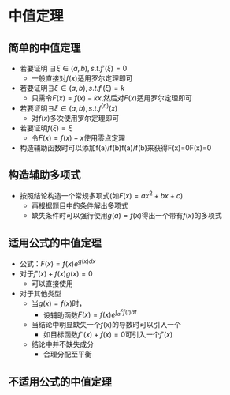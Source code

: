 # 中值定理
## 简单的中值定理
- 若要证明 $\exists\xi\in(a,b),s.t.f'(\xi)=0$
  - 一般直接对$f(x)$适用罗尔定理即可
- 若要证明$\exists\xi\in(a,b),s.t.f'(\xi)=k$
  - 只需令$F(x)=f(x)-kx$,然后对$F(x)$适用罗尔定理即可
- 若要证明$\exists\xi\in(a,b),s.t.f^{(n)}(x)$
  - 对$f(x)$多次使用罗尔定理即可
- 若要证明$f(\xi)=\xi$
  - 令$F(x)=f(x)-x$使用零点定理
- 构造辅助函数时可以添加f(a)/f(b)f(a)/f(b)来获得F(x)=0F(x)=0

## 构造辅助多项式
- 按照结论构造一个常规多项式(如$F(x)=ax^2+bx+c$)
  - 再根据题目中的条件解出多项式
  - 缺失条件时可以强行使用$g(a)=f(x)$得出一个带有$f(x)$的多项式
## 适用公式的中值定理
- 公式：$F(x)=f(x)e^{g(x)dx}$
- 对于$f'(x)+f(x)g(x)=0$
  - 可以直接使用
- 对于其他类型
  - 当$g(x)=f(x)$时，
    - 设辅助函数$F(x)=f(x)e^{\int_a^xf(t)dt}$
  - 当结论中明显缺失一个$f(x)$的导数时可以引入一个
    - 如目标函数$f''(x)+f(x)=0$可引入一个$f'(x)$
  - 结论中并不缺失成分
    - 合理分配至平衡
## 不适用公式的中值定理